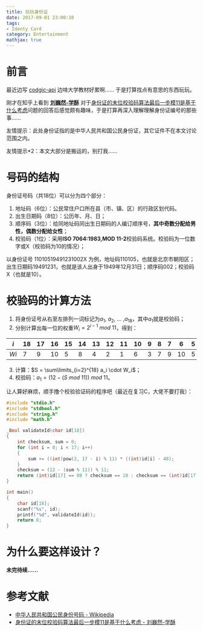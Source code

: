 ```yaml
---
title: 玩玩身份证
date: 2017-09-01 23:00:10
tags: 
- Identy Card
category: Entertainment
mathjax: true
---
```


# 前言

最近边写 [codgic-api](https://github.com/codgician/codgic-api) 边啃大学教材好累啊…… 于是打算找点有意思的东西玩玩。

刚才在知乎上看到 **[刘巍然-学酥](https://www.zhihu.com/people/liu-wei-ran-8-34)** 对于[身份证的末位校验码算法最后一步模11是基于什么考虑](https://www.zhihu.com/question/20205184)问题的回答后感觉颇有趣味，于是打算再深入理解理解身份证编号的那些事……

友情提示：此处身份证指的是中华人民共和国公民身份证，其它证件不在本文讨论范围之内。

友情提示*2：本文大部分是搬运的，别打我……



# 号码的结构

身份证号码（共18位）可以分为四个部分：

1. 地址码（6位）：公民常住户口所在县（市、镇、区）的行政区划代码。
2. 出生日期码（8位）：公历年、月、日；
3. 顺序码（3位）：给同地址码同出生日期码的人编订顺序号，**其中奇数分配给男性，偶数分配给女性**；
4. 校验码（1位）：采用**ISO 7064:1983,MOD 11-2**校验码系统。校验码为一位数字或X（校验码为10的情况）；

以身份证号 11010519491231002X 为例，地址码110105，也就是北京市朝阳区；出生日期码19491231，也就是该人出身于1949年12月31日；顺序码002；校验码X（也就是10）。



# 校验码的计算方法

1. 将身份证号从右至左排列一词标记为$a_1$, $a_2$, ... ,$a_{18}$，其中$a_1$就是校验码；
2. 分别计算出每一位的权重$W_i = 2^{i - 1} \ mod \  11$，得到：

| $i$  | 18   | 17   | 16   | 15   | 14   | 13   | 12   | 11   | 10   | 9    | 8    | 7    | 6    | 5    | 4    | 3    | 2    | 1    |
| ---- | ---- | ---- | ---- | ---- | ---- | ---- | ---- | ---- | ---- | ---- | ---- | ---- | ---- | ---- | ---- | ---- | ---- | ---- |
| $Wi$ | 7    | 9    | 10   | 5    | 8    | 4    | 2    | 1    | 6    | 3    | 7    | 9    | 10   | 5    | 8    | 4    | 2    | 1    |

3. 计算：$S = \sum\limits_{i=2}^{18} a_i \cdot W_i$；
4. 校验码：$a_1 = (12 - (S \ mod \ 11)) \ mod \ 11$。




让人算好麻烦，顺手撸个校验验证码的程序吧（最近在复习C，大佬不要打我）：

``` c
#include "stdio.h"
#include "stdbool.h"
#include "string.h"
#include "math.h"

_Bool validateId(char id[18])
{
    int checksum, sum = 0;
    for (int i = 0; i < 17; i++)
    {
        sum += ((int)pow(2, 17 - i) % 11) * ((int)id[i] - 48);
    }
    checksum = (12 - (sum % 11)) % 11;
    return (int)id[17] == 88 ? checksum == 10 : checksum == (int)id[17] - 48; // 88 == "X"
}

int main()
{
    char id[18];
    scanf("%s", id);
    printf("%d", validateId(id));
    return 0;
}
```



# 为什么要这样设计？

**未完待续……**



# 参考文献

- [中华人民共和国公民身份号码 - Wikipedia](https://zh.wikipedia.org/wiki/%E4%B8%AD%E5%8D%8E%E4%BA%BA%E6%B0%91%E5%85%B1%E5%92%8C%E5%9B%BD%E5%85%AC%E6%B0%91%E8%BA%AB%E4%BB%BD%E5%8F%B7%E7%A0%81)
- [身份证的末位校验码算法最后一步模11是基于什么考虑 - 刘巍然-学酥](https://www.zhihu.com/question/20205184)

